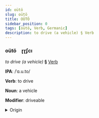 ```yaml
---
id: oütö
slug: oütö
title: OÜTÖ
sidebar_position: 0
tags: [oütö, Verb, Germanic]
description: to drive (a vehicle) § Verb
---
```


### oütö&emsp;<span kind="abugida">ɽɽʄcı</span>

*to drive (a vehicle)* **§** [Verb](../../tags/Verb)

**IPA**: /ˈɑ.u.to/

**Verb**: to drive

**Noun**: a vehicle

**Modifier**: driveable

<details>
    <summary>Origin</summary>
    German Auto [ˈʔaʊ̯tʰoː]<br/>
    <em>Germanic Language Family</em>
</details>